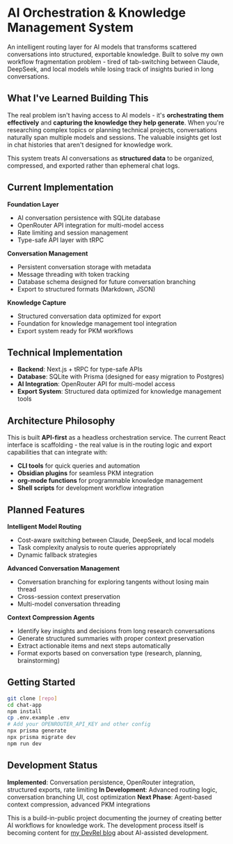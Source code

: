 # AI Orchestration & Knowledge Management System

An intelligent routing layer for AI models that transforms scattered conversations into structured, exportable knowledge. Built to solve my own workflow fragmentation problem - tired of tab-switching between Claude, DeepSeek, and local models while losing track of insights buried in long conversations.

## What I've Learned Building This

The real problem isn't having access to AI models - it's **orchestrating them effectively** and **capturing the knowledge they help generate**. When you're researching complex topics or planning technical projects, conversations naturally span multiple models and sessions. The valuable insights get lost in chat histories that aren't designed for knowledge work.

This system treats AI conversations as **structured data** to be organized, compressed, and exported rather than ephemeral chat logs.

## Current Implementation

**Foundation Layer**
- AI conversation persistence with SQLite database
- OpenRouter API integration for multi-model access
- Rate limiting and session management
- Type-safe API layer with tRPC

**Conversation Management**
- Persistent conversation storage with metadata
- Message threading with token tracking
- Database schema designed for future conversation branching
- Export to structured formats (Markdown, JSON)

**Knowledge Capture**
- Structured conversation data optimized for export
- Foundation for knowledge management tool integration
- Export system ready for PKM workflows

## Technical Implementation

- **Backend**: Next.js + tRPC for type-safe APIs
- **Database**: SQLite with Prisma (designed for easy migration to Postgres)
- **AI Integration**: OpenRouter API for multi-model access
- **Export System**: Structured data optimized for knowledge management tools

## Architecture Philosophy

This is built **API-first** as a headless orchestration service. The current React interface is scaffolding - the real value is in the routing logic and export capabilities that can integrate with:

- **CLI tools** for quick queries and automation
- **Obsidian plugins** for seamless PKM integration
- **org-mode functions** for programmable knowledge management
- **Shell scripts** for development workflow integration

## Planned Features

**Intelligent Model Routing**
- Cost-aware switching between Claude, DeepSeek, and local models
- Task complexity analysis to route queries appropriately
- Dynamic fallback strategies

**Advanced Conversation Management**
- Conversation branching for exploring tangents without losing main thread
- Cross-session context preservation
- Multi-model conversation threading

**Context Compression Agents**
- Identify key insights and decisions from long research conversations
- Generate structured summaries with proper context preservation
- Extract actionable items and next steps automatically
- Format exports based on conversation type (research, planning, brainstorming)

## Getting Started

```bash
git clone [repo]
cd chat-app
npm install
cp .env.example .env
# Add your OPENROUTER_API_KEY and other config
npx prisma generate
npx prisma migrate dev
npm run dev
```

## Development Status

**Implemented**: Conversation persistence, OpenRouter integration, structured exports, rate limiting
**In Development**: Advanced routing logic, conversation branching UI, cost optimization
**Next Phase**: Agent-based context compression, advanced PKM integrations

This is a build-in-public project documenting the journey of creating better AI workflows for knowledge work. The development process itself is becoming content for [my DevRel blog](https://thehackerscreen.com) about AI-assisted development.
